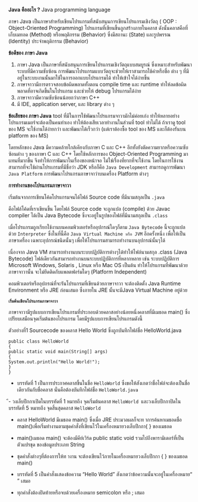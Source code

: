 **Java คืออะไร ?**   Java programming language 

ภาษา Java เป็นภาษาสำหรับเขียนโปรแกรมที่สนับสนุนการเขียนโปรแกรมเชิงวัตถุ ( OOP : Object-Oriented Programming)
โปรแกรมที่เขียนขึ้นถูกสร้างภายในคลาส ดังนั้นคลาสคือที่เก็บเมทอด (Method) หรือพฤติกรรม (Behavior) ซึ่งมีสถานะ (State) และรูปพรรณ (Identity) ประจำพฤติกรรม (Behavior)

**ข้อดีของ ภาษา Java**
1. ภาษา Java เป็นภาษาที่สนับสนุนการเขียนโปรแกรมเชิงวัตถุแบบสมบูรณ์ ซึ่งเหมาะสำหรับพัฒนาระบบที่มีความซับซ้อน การพัฒนาโปรแกรมแบบวัตถุจะช่วยให้เราสามารถใช้คำหรือชื่อ ต่าง ๆ ที่มีอยู่ในระบบงานนั้นมาใช้ในการออกแบบโปรแกรมได้ ทำให้เข้าใจได้ง่ายขึ้น
2. ภาษาจาวามีการตรวจสอบข้อผิดพลาดทั้งตอน compile time และ runtime ทำให้ลดข้อผิดพลาดที่อาจเกิดขึ้นในโปรแกรม และช่วยให้ debug โปรแกรมได้ง่าย
3. ภาษาจาวามีความซับซ้อนน้อยกว่าภาษา C++ 
4. มี IDE, application server, และ library ต่าง ๆ 

**ข้อเสียของ ภาษา Java**
tool ที่มีในการใช้พัฒนาโปรแกรมจาวามักไม่ค่อยเก่ง ทำให้หลายอย่างโปรแกรมเมอร์จะต้องเป็นคนทำเอง ทำให้ต้องเสียเวลาทำงานในส่วนที่ tool ทำไม่ได้ ถ้าเราดู tool ของ MS จะใช้งานได้ง่ายกว่า และพัฒนาได้เร็วกว่า (แต่เราต้องซื้อ tool ของ MS และก็ต้องรันบน platform ของ MS)


โดยหลักของ Java มีความคล้ายใกล้เคียงกับภาษา C และ C++ อีกทั้งยังตัดความยากหรือความซับซ้อนต่าง ๆ ของภาษา C และ C++ โดยใช้หลักการของ Object-Oriented Programming มาแทนที่มากขึ้น จึงทำให้การพัฒนาในเรื่องของหน้าจอ ไม่ใช่เรื่องที่ยากที่จะใช้งาน โดยในการใช้งาน สามารถที่จะใช้ผ่านโปรเเกรมที่มีชื่อว่า JDK หรือก็คือ `Java Development` สามารถดูการพัฒนา `Java Platform` การพัฒนาโปรแกรมภาษาจาว่าบนเครื่อง Platform ต่างๆ

**การทำงานของโปรแกรมภาษาจาวา**

เริ่มต้นจากการเขียนโค้ดโปรแกรมจนได้ไฟล์ Source code ที่มีนามสกุลเป็น `.java`

คือไฟล์โค้ดที่เราเขียนขึ้น โดยไฟล์ Source code จะถูกแปล (compile) ด้วย Javac compiler ได้เป็น Java Bytecode ซึ่งจะอยู่ในรูปของไฟล์ที่มีนามสกุลเป็น 
`.class`
 
เมื่อโปรแกรมถูกเรียกใช้งานบนคอมพิวเตอร์หรืออุปกรณ์ใดๆก็ตาม `Java Bytecode` นี้จะถูกแปล
ด้วย `Interpreter` ซึ่งในที่นี้คือ `Java Virtual Machine หรือ JVM` อีกครั้งหนึ่ง เพื่อให้เป็นภาษาเครื่อง
เฉพาะอุปกรณ์ชนิดนั้นๆ เพื่อให้โปรแกรมสามารถทำงานบนอุปกรณ์นั้นๆได้

เนื่องจาก Java VM สามารถทำงานบนระบบปฏิบัติการต่างๆได้ทำให้ไฟล์นามสกุล .class (Java
Bytecode) ไฟล์เดียวกันสามารถทำงานบนระบบปฏิบัติการที่หลากหลาย เช่น ระบบปฏิบัติการ
Microsoft Windows, Solaris , Linux หรือ Mac OS เป็นต้น ทำให้โปรแกรมที่พัฒนาด้วยภาษาจาวานั้น
จะไม่ยึดติดกับแพลตฟอร์มใดๆ (Platform Independent)

คอมพิวเตอร์หรืออุปกรณ์ที่จะรันโปรแกรมที่เขียนด้วยภาษาจาวา จะต้องติดตั้ง Java
Runtime Environment หรือ JRE ก่อนเสมอ ซึ่งภายใน JRE นั้นจะมีJava Virtual Machine อยู่ด้วย


**`เริ่มต้นเขียนโปรแกรมภาษาจาวา`**

ภาษาจาวามีรูปแบบการเขียนโปรแกรมที่ประกอบด้วยคลาสอย่างน้อยหนึ่งคลาสที่มีเมธอด main()
ซึ่งเปรียบเสมือนจุดเริ่มต้นของโปรแกรม โดยมีรูปแบบการเขียนโปรแกรมดังนี้

ตัวอย่างที่1 Sourcecode ของคลาส Hello World ซึ่งถูกบันทึกไฟล์ชื่อ HelloWorld.java

```
public class HelloWorld
{
public static void main(String[] args)
{
System.out.println("Hello World!");
}
}
```

- บรรทัดที่ 1 เป็นการประกาศคลาสขึ้นในชื่อ `HelloWorld` ซึ่งขอให้สังเกตว่าชื่อไฟล์จะต้องเป็นชื่อ เดียวกันกับชื่อคลาส นั่นคือต้องบันทึกไฟล์ชื่อ `HelloWorld.java`

ี- วงเล็บปีกกาเปิดในบรรทัดที่ 1 หมายถึง จุดเริ่มต้นคลาส `HelloWorld `และวงเล็บปีกกาปิดในบรรทัดที่ 5 หมายถึง จุดสิ้นสุดคลาส `HelloWorld`

- คลาส HelloWorld มีเมธอด main() ซึ่งเมื่อ JRE ประมวลผลก็จะท าการค้นหาเมธอดชื่อ main()เพื่อเริ่มทำงานตามชุดคำสั่งที่เขียนไว้ในเครื่องหมายวงเล็บปีกกา{ } ของเมธอด

- main()เมธอด main() จะต้องมีคีย์เวิร์ด public static void รวมไปถึงพารามิเตอร์ที่เป็นตัวแปรชุด ของข้อมูลประเภท String

- ชุดคำสั่งต่างๆที่ต้องการให้ท างาน จะต้องเขียนไว้ภายในเครื่องหมายวงเล็บปีกกา { } ของเมธอด main()

- บรรทัดที่ 5 เป็นคำสั่งแสดงข้อความ “Hello World” สังเกตว่าข้อความนั้นจะอยู่ในเครื่องหมาย“ ” เสมอ

- ทุกคำสั่งต้องปิดท้ายหรือจบด้วยเครื่องหมาย semicolon หรือ ; เสมอ



 









